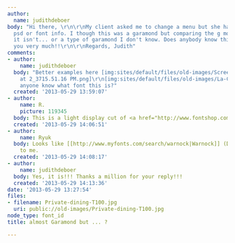 ```yaml
---
author:
  name: judithdeboer
body: "Hi there, \r\n\r\nMy client asked me to change a menu but she hasn't the original
  psd or font info. I though this was a garamond but comparing the g more carefully,
  it isn't... or a type of garamond I don't know. Does anybody know this type?\r\n\r\nThank
  you very much!!\r\n\r\nRegards, Judith"
comments:
- author:
    name: judithdeboer
  body: "Better examples here [img:sites/default/files/old-images/Screen shot 2013-05-29
    at 2_3715.51.16 PM.png]\r\n[img:sites/default/files/old-images/La-Cuisineronde-GR_3887.jpg]\r\n\r\nDoes
    anyone know what font this is?"
  created: '2013-05-29 13:59:07'
- author:
    name: R.
    picture: 119345
  body: This is a light display cut of <a href="http://www.fontshop.com/fonts/singles/linotype/warnock_pro_light_display/?&fg=000000&bg=ffffff&sample_size=55&sample_text=Wie%20is%20Ria%20Ronde%3F&ft=liga&acs_pt=32">Warnock</a>.
  created: '2013-05-29 14:06:51'
- author:
    name: Ryuk
  body: Looks like [[http://www.myfonts.com/search/warnock|Warnock]] (Display Light?)
    to me.
  created: '2013-05-29 14:08:17'
- author:
    name: judithdeboer
  body: Yes, it is!!! Thanks a million for your reply!!!
  created: '2013-05-29 14:13:36'
date: '2013-05-29 13:27:54'
files:
- filename: Private-dining-T100.jpg
  uri: public://old-images/Private-dining-T100.jpg
node_type: font_id
title: almost Garamond but ... ?

---
```

